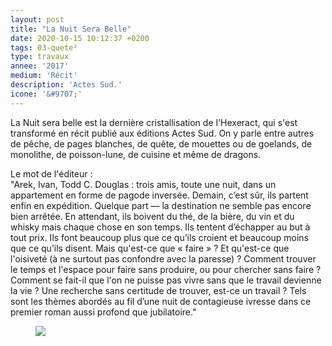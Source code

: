 ```yaml
---
layout: post
title: "La Nuit Sera Belle"
date: 2020-10-15 10:12:37 +0200
tags: 03-quete²
type: travaux
annee: '2017'
medium: 'Récit'
description: 'Actes Sud.'
icone: '&#9707;'
---
```

La Nuit sera belle est la dernière cristallisation de l'Hexeract, qui s'est transformé en récit publié aux éditions Actes Sud. On y parle entre autres de pêche, de pages blanches, de quête, de mouettes ou de goelands, de monolithe, de poisson-lune, de cuisine et même de dragons.

Le mot de l'éditeur :<br>
"Arek, Ivan, Todd C. Douglas : trois amis, toute une nuit, dans un appartement en forme de pagode inversée. Demain, c’est sûr, ils partent enfin en expédition. Quelque part — la destination ne semble pas encore bien arrêtée. En attendant, ils boivent du thé, de la bière, du vin et du whisky mais chaque chose en son temps. Ils tentent d’échapper au but à tout prix. Ils font beaucoup plus que ce qu’ils croient et beaucoup moins que ce qu’ils disent. Mais qu'est-ce que « faire » ? Et qu'est-ce que l'oisiveté (à ne surtout pas confondre avec la paresse) ? Comment trouver le temps et l'espace pour faire sans produire, ou pour chercher sans faire ? Comment se fait-il que l'on ne puisse pas vivre sans que le travail devienne la vie ? Une recherche sans certitude de trouver, est-ce un travail ? Tels sont les thèmes abordés au fil d’une nuit de contagieuse ivresse dans ce premier roman aussi profond que jubilatoire."

<figure><img class="photopost-pett" src="{{site.baseurl}}/imgs/lanuitserabelle.gif" onmouseover="this.src='{{site.baseurl}}/imgs/lanuitserabelle.jpg'" onmouseout="this.src='{{site.baseurl}}/imgs/lanuitserabelle.gif'" /></figure>
